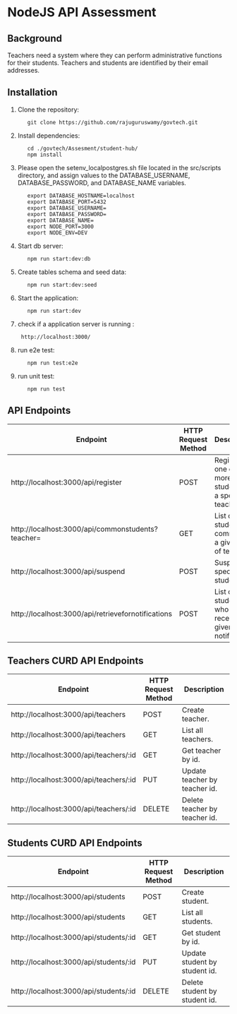 # NodeJS API Assessment

## Background

Teachers need a system where they can perform administrative functions for their students. Teachers and students are identified by their email addresses.

## Installation

1. Clone the repository:

   ```
      git clone https://github.com/rajuguruswamy/govtech.git
   ```

2. Install dependencies:

   ```
      cd ./govtech/Assesment/student-hub/
      npm install

   ```

3. Please open the setenv_localpostgres.sh file located in the src/scripts directory, and assign values to the DATABASE_USERNAME, DATABASE_PASSWORD, and DATABASE_NAME variables.

   ```
      export DATABASE_HOSTNAME=localhost
      export DATABASE_PORT=5432
      export DATABASE_USERNAME=
      export DATABASE_PASSWORD=
      export DATABASE_NAME=
      export NODE_PORT=3000
      export NODE_ENV=DEV

   ```

4. Start db server:

   ```
      npm run start:dev:db

   ```

5. Create tables schema and seed data:

   ```
      npm run start:dev:seed

   ```

6. Start the application:

   ```
      npm run start:dev

   ```

7. check if a application server is running :

   ```
    http://localhost:3000/

   ```

8. run e2e test:

   ```
      npm run test:e2e

   ```

9. run unit test:

   ```
      npm run test

   ```

## API Endpoints

| Endpoint                                           | HTTP Request Method | Description                                            |
| -------------------------------------------------- | ------------------- | ------------------------------------------------------ |
| http://localhost:3000/api/register                 | POST                | Register one or more students to a specified teacher.  |
| http://localhost:3000/api/commonstudents?teacher=  | GET                 | List of students common to a given list of teachers.   |
| http://localhost:3000/api/suspend                  | POST                | Suspend a specified student.                           |
| http://localhost:3000/api/retrievefornotifications | POST                | List of students who can receive a given notification. |

## Teachers CURD API Endpoints

| Endpoint                               | HTTP Request Method | Description                   |
| -------------------------------------- | ------------------- | ----------------------------- |
| http://localhost:3000/api/teachers     | POST                | Create teacher.               |
| http://localhost:3000/api/teachers     | GET                 | List all teachers.            |
| http://localhost:3000/api/teachers/:id | GET                 | Get teacher by id.            |
| http://localhost:3000/api/teachers/:id | PUT                 | Update teacher by teacher id. |
| http://localhost:3000/api/teachers/:id | DELETE              | Delete teacher by teacher id. |

## Students CURD API Endpoints

| Endpoint                               | HTTP Request Method | Description                   |
| -------------------------------------- | ------------------- | ----------------------------- |
| http://localhost:3000/api/students     | POST                | Create student.               |
| http://localhost:3000/api/students     | GET                 | List all students.            |
| http://localhost:3000/api/students/:id | GET                 | Get student by id.            |
| http://localhost:3000/api/students/:id | PUT                 | Update student by student id. |
| http://localhost:3000/api/students/:id | DELETE              | Delete student by student id. |
